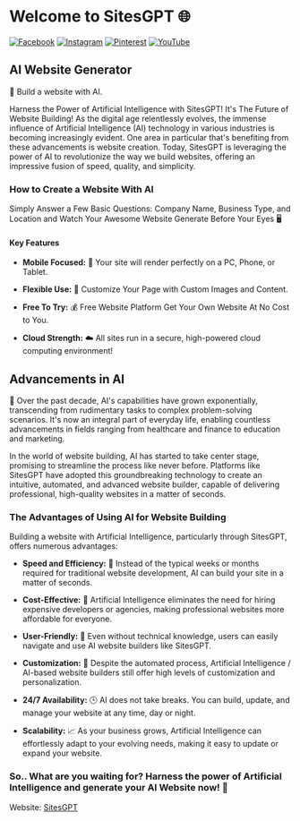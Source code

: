 # Welcome to SitesGPT 🌐

[![Facebook](https://img.shields.io/badge/Facebook-Like-blue?style=for-the-badge&logo=facebook)](https://www.facebook.com/SitesGPT/)
[![Instagram](https://img.shields.io/badge/Instagram-Follow-E4405F?style=for-the-badge&logo=instagram&logoColor=white)](https://www.instagram.com/sitesgpt/)
[![Pinterest](https://img.shields.io/badge/Pinterest-Follow-red?style=for-the-badge&logo=pinterest)](https://in.pinterest.com/SitesGPT/)
[![YouTube](https://img.shields.io/badge/YouTube-Subscribe-red?style=for-the-badge&logo=youtube)](https://www.youtube.com/@sitesgpt)

## AI Website Generator

🚀 Build a website with AI.

Harness the Power of Artificial Intelligence with SitesGPT! It's The Future of Website Building!
As the digital age relentlessly evolves, the immense influence of Artificial Intelligence (AI) technology in various industries is becoming increasingly evident. One area in particular that's benefiting from these advancements is website creation. Today, SitesGPT is leveraging the power of AI to revolutionize the way we build websites, offering an impressive fusion of speed, quality, and simplicity.

### How to Create a Website With AI

Simply Answer a Few Basic Questions: Company Name, Business Type, and Location and Watch Your Awesome Website Generate Before Your Eyes 🖥️

#### Key Features

- **Mobile Focused:** 📱 Your site will render perfectly on a PC, Phone, or Tablet.
  
- **Flexible Use:** 💪 Customize Your Page with Custom Images and Content.
  
- **Free To Try:** 💰 Free Website Platform Get Your Own Website At No Cost to You.
  
- **Cloud Strength:** ☁️ All sites run in a secure, high-powered cloud computing environment!

## Advancements in AI

🧠 Over the past decade, AI's capabilities have grown exponentially, transcending from rudimentary tasks to complex problem-solving scenarios. It's now an integral part of everyday life, enabling countless advancements in fields ranging from healthcare and finance to education and marketing.

In the world of website building, AI has started to take center stage, promising to streamline the process like never before. Platforms like SitesGPT have adopted this groundbreaking technology to create an intuitive, automated, and advanced website builder, capable of delivering professional, high-quality websites in a matter of seconds.

### The Advantages of Using AI for Website Building

Building a website with Artificial Intelligence, particularly through SitesGPT, offers numerous advantages:

- **Speed and Efficiency:** 🚀 Instead of the typical weeks or months required for traditional website development, AI can build your site in a matter of seconds.
  
- **Cost-Effective:** 💸 Artificial Intelligence eliminates the need for hiring expensive developers or agencies, making professional websites more affordable for everyone.
  
- **User-Friendly:** 🤖 Even without technical knowledge, users can easily navigate and use AI website builders like SitesGPT.
  
- **Customization:** 🎨 Despite the automated process, Artificial Intelligence / AI-based website builders still offer high levels of customization and personalization.
  
- **24/7 Availability:** 🕒 AI does not take breaks. You can build, update, and manage your website at any time, day or night.
  
- **Scalability:** 📈 As your business grows, Artificial Intelligence can effortlessly adapt to your evolving needs, making it easy to update or expand your website.

### So.. What are you waiting for? Harness the power of Artificial Intelligence and generate your AI Website now! 🚀

Website: [SitesGPT](https://www.sitesgpt.com/)
